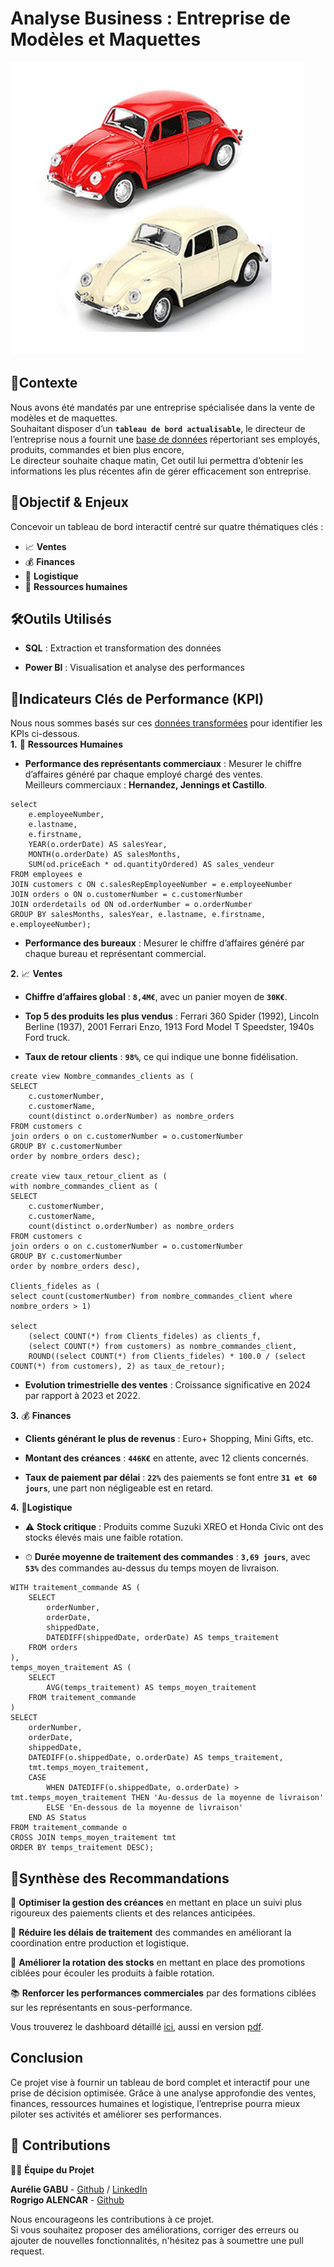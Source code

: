 # Analyse Business : Entreprise de Modèles et Maquettes<br>
![test](https://github.com/Diaure/Analyse-Business/blob/master/03_Images/Picture1.png)<br>

## 🏢**Contexte**
Nous avons été mandatés par une entreprise spécialisée dans la vente de modèles et 
de maquettes.<br>
Souhaitant disposer d’un **`tableau de bord actualisable`**, le directeur de 
l’entreprise nous a fournit une [base de données](https://github.com/Diaure/Analyse-Business/tree/master/01_Data/queries.sql) répertoriant ses employés, produits, 
commandes et bien plus encore, <br> 
Le directeur souhaite  chaque matin, 
Cet outil lui permettra d’obtenir les informations les plus récentes afin de gérer 
efficacement son entreprise.<br>

## 🎯**Objectif & Enjeux**<br>
Concevoir un tableau de bord interactif centré sur quatre thématiques clés :

* 📈 **Ventes**<br>
* 💰 **Finances**<br>
* 🚛 **Logistique**<br>
* 👥 **Ressources humaines**<br>

## 🛠️**Outils Utilisés**

* **SQL** : Extraction et transformation des données

* **Power BI** : Visualisation et analyse des performances

## 📌**Indicateurs Clés de Performance (KPI)**<br>
Nous nous sommes basés sur ces [données transformées](https://github.com/Diaure/Analyse-Business/tree/master/01_Data/cleaned_data) pour identifier les KPIs ci-dessous.<br>
**1.** 👥 **Ressources Humaines**

* **Performance des représentants commerciaux** : Mesurer le chiffre d’affaires 
généré par chaque employé chargé des ventes.<br>
Meilleurs commerciaux : **Hernandez, Jennings et Castillo**.<br>

```
select
	e.employeeNumber, 
	e.lastname,
	e.firstname,
	YEAR(o.orderDate) AS salesYear,
	MONTH(o.orderDate) AS salesMonths,
	SUM(od.priceEach * od.quantityOrdered) AS sales_vendeur
FROM employees e
JOIN customers c ON c.salesRepEmployeeNumber = e.employeeNumber
JOIN orders o ON o.customerNumber = c.customerNumber
JOIN orderdetails od ON od.orderNumber = o.orderNumber
GROUP BY salesMonths, salesYear, e.lastname, e.firstname, e.employeeNumber);
```

* **Performance des bureaux** : Mesurer le chiffre d’affaires généré par chaque 
bureau et représentant commercial.<br>


**2.** 📈 **Ventes**

* **Chiffre d’affaires global** : **`8,4M€`**, avec un panier moyen de **`30K€`**.

* **Top 5 des produits les plus vendus** : Ferrari 360 Spider (1992), Lincoln 
Berline (1937), 2001 Ferrari Enzo, 1913 Ford Model T Speedster, 1940s Ford truck.

* **Taux de retour clients** : **`98%`**, ce qui indique une bonne fidélisation.

```
create view Nombre_commandes_clients as (
SELECT
	c.customerNumber,
    c.customerName,
	count(distinct o.orderNumber) as nombre_orders
FROM customers c
join orders o on c.customerNumber = o.customerNumber
GROUP BY c.customerNumber
order by nombre_orders desc);

create view taux_retour_client as (
with nombre_commandes_client as (
SELECT
	c.customerNumber,
    c.customerName,
	count(distinct o.orderNumber) as nombre_orders
FROM customers c
join orders o on c.customerNumber = o.customerNumber
GROUP BY c.customerNumber
order by nombre_orders desc),

Clients_fideles as (
select count(customerNumber) from nombre_commandes_client where nombre_orders > 1)

select
	(select COUNT(*) from Clients_fideles) as clients_f,
    (select COUNT(*) from customers) as nombre_commandes_client,
    ROUND((select COUNT(*) from Clients_fideles) * 100.0 / (select COUNT(*) from customers), 2) as taux_de_retour);
```

* **Evolution trimestrielle des ventes** : Croissance significative en 2024 par 
rapport à 2023 et 2022.


**3.** 💰 **Finances**

* **Clients générant le plus de revenus** : Euro+ Shopping, Mini Gifts, etc.

* **Montant des créances** : **`446K€`** en attente, avec 12 clients concernés.

* **Taux de paiement par délai** : **`22%`** des paiements se font entre **`31 et 60 
jours`**, une part non négligeable est en retard.


**4.** 🚛**Logistique**

* ⚠️ **Stock critique** : Produits comme Suzuki XREO et Honda Civic ont des stocks 
élevés mais une faible rotation.

* ⏱ **Durée moyenne de traitement des commandes** : **`3,69 jours`**, avec **`53%`**
des commandes au-dessus du temps moyen de livraison.<br>

```
WITH traitement_commande AS (
    SELECT 
        orderNumber, 
        orderDate, 
        shippedDate, 
        DATEDIFF(shippedDate, orderDate) AS temps_traitement
    FROM orders
),
temps_moyen_traitement AS (
    SELECT 
        AVG(temps_traitement) AS temps_moyen_traitement
    FROM traitement_commande
)
SELECT 
    orderNumber, 
    orderDate, 
    shippedDate, 
    DATEDIFF(o.shippedDate, o.orderDate) AS temps_traitement,
    tmt.temps_moyen_traitement,
    CASE 
        WHEN DATEDIFF(o.shippedDate, o.orderDate) > tmt.temps_moyen_traitement THEN 'Au-dessus de la moyenne de livraison'
        ELSE 'En-dessous de la moyenne de livraison'
    END AS Status
FROM traitement_commande o
CROSS JOIN temps_moyen_traitement tmt
ORDER BY temps_traitement DESC);
```

## 📢**Synthèse des Recommandations**

📌 **Optimiser la gestion des créances** en mettant en place un suivi plus 
rigoureux des paiements clients et des relances anticipées.

🚀 **Réduire les délais de traitement** des commandes en améliorant la coordination
entre production et logistique.

🔄 **Améliorer la rotation des stocks** en mettant en place des promotions ciblées
pour écouler les produits à faible rotation.

📚 **Renforcer les performances commerciales** par des formations ciblées sur les 
représentants en sous-performance.

Vous trouverez le dashboard détaillé [ici](https://github.com/Diaure/Analyse-Business/blob/master/02_Dasboards/Analyse%20business_KPIs_solo.pbix), aussi en version [pdf](https://drive.google.com/file/d/1mturDTBMuOv12l7cLJSa9_MqjyGpEYnJ/view?usp=sharing).

## **Conclusion**

Ce projet vise à fournir un tableau de bord complet et interactif pour une prise 
de décision optimisée. Grâce à une analyse approfondie des ventes, finances, 
ressources humaines et logistique, l’entreprise pourra mieux piloter ses activités 
et améliorer ses performances.<br>

## 🤝 **Contributions**<br>
👨‍💻 **Équipe du Projet**<br>

**Aurélie GABU** - [Github](https://github.com/Diaure/Projects) / [LinkedIn](https://www.linkedin.com/in/aurelie-gabu/)<br>
**Rogrigo ALENCAR** - [Github](https://github.com/hawdgeal) <br>

Nous encourageons les contributions à ce projet.<br> 
Si vous souhaitez proposer des améliorations, corriger des erreurs ou ajouter de 
nouvelles fonctionnalités, n'hésitez pas à soumettre une pull request.

